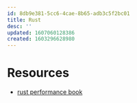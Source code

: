 ```yaml
---
id: 8db9e381-5cc6-4cae-8b65-adb3c5f2bc01
title: Rust
desc: ''
updated: 1607060128386
created: 1603296628980
---
```



# Resources
- [rust performance book](https://nnethercote.github.io/perf-book/)
